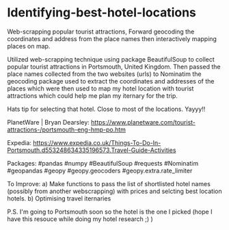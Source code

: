 # Identifying-best-hotel-locations
Web-scrapping popular tourist attractions, Forward geocoding the coordinates and address from the place names then interactively mapping places on map. 


Utilized web-scrapping technique using package BeautifulSoup to collect popular tourist attractions in Portsmouth, United Kingdom. Then passed the place names collected from the two websites (urls) to Nominatim the geocoding package  used to extract the coordinates and addresses of the places which were then used to map my hotel location with tourist attractions which could help me plan my iternary for the trip.

Hats tip for selecting that hotel. Close to most of the locations. Yayyy!!

PlanetWare | Bryan Dearsley: https://www.planetware.com/tourist-attractions-/portsmouth-eng-hmp-po.htm

Expedia: https://www.expedia.co.uk/Things-To-Do-In-Portsmouth.d553248634335196573.Travel-Guide-Activities


Packages: #pandas #numpy #BeautifulSoup #requests #Nominatim #geopandas #geopy #geopy.geocoders #geopy.extra.rate_limiter

To Improve: 
a) Make functions to pass the list of shortlisted hotel names (possibly from another webscrapping) with prices and selcting best location hotels.
b) Optimising travel iternaries

P.S. I'm going to Portsmouth soon so the hotel is the one I picked (hope I have this resouce while doing my hotel research ;) )

